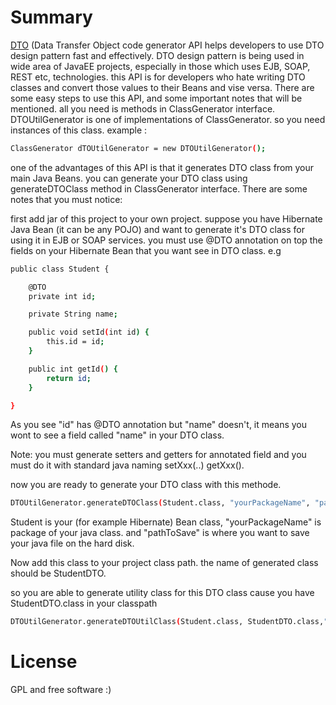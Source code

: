 # Summary
[DTO](https://en.wikipedia.org/wiki/Data_transfer_object) (Data Transfer Object code generator API helps developers to use DTO design pattern fast and effectively. DTO design pattern is being used in wide area of JavaEE projects, especially in those which uses EJB, SOAP, REST etc, technologies. this API is for developers who hate writing DTO classes and convert those values to their Beans and vise versa. There are some easy steps to use this API, and some important notes that will be mentioned. all you need is methods in ClassGenerator interface. DTOUtilGenerator is one of implementations of ClassGenerator. so you need instances of this class.
example :
```sh
ClassGenerator dTOUtilGenerator = new DTOUtilGenerator();
```
one of the advantages of this API is that it generates DTO class from your main Java Beans.
you can generate your DTO class using generateDTOClass method in ClassGenerator interface.
There are some notes that you must notice:

first add jar of this project to your own project.
suppose you have Hibernate Java Bean (it can be any POJO) and want to generate it's DTO class for using it in EJB or SOAP services.
you must use @DTO annotation on top the fields on your Hibernate Bean that you want see in DTO class.
e.g
```sh
public class Student {

    @DTO
    private int id;

    private String name;

    public void setId(int id) {
        this.id = id;
    }

    public int getId() {
        return id;
    }

}
```
As you see "id" has @DTO annotation but "name" doesn't, it means you wont to see a field called "name" in your DTO class.

Note: you must generate setters and getters for annotated field and you must do it with standard java
naming setXxx(..) getXxx().

now you are ready to generate your DTO class with this methode.
```sh
DTOUtilGenerator.generateDTOClass(Student.class, "yourPackageName", "pathToSave");
```
Student is your (for example Hibernate) Bean class, "yourPackageName" is package of your java class. and "pathToSave" is where you want to save your java file on the hard disk.

Now add this class to your project class path. the name of generated class should be StudentDTO.

so you are able to generate utility class for this DTO class cause you have StudentDTO.class in your
classpath
```sh
DTOUtilGenerator.generateDTOUtilClass(Student.class, StudentDTO.class,"yourPackageName", "pathToSave");
```
# License
GPL and free software :)
